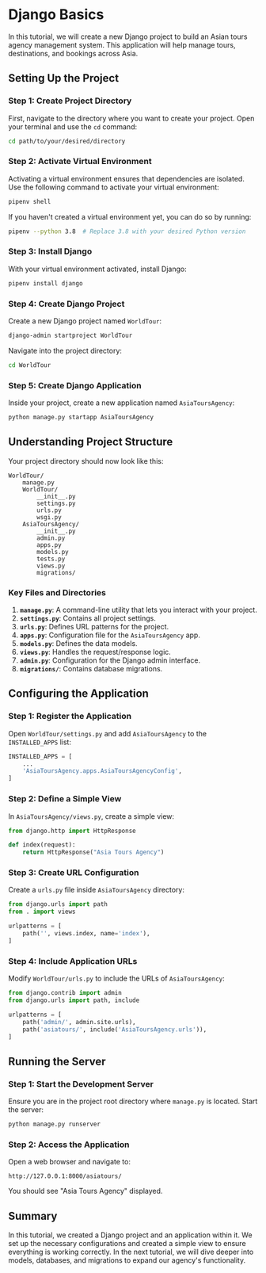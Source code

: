 # Django Basics

In this tutorial, we will create a new Django project to build an Asian tours agency management system. This application will help manage tours, destinations, and bookings across Asia. 

## Setting Up the Project

### Step 1: Create Project Directory

First, navigate to the directory where you want to create your project. Open your terminal and use the `cd` command:

```sh
cd path/to/your/desired/directory
```

### Step 2: Activate Virtual Environment

Activating a virtual environment ensures that dependencies are isolated. Use the following command to activate your virtual environment:

```sh
pipenv shell
```

If you haven't created a virtual environment yet, you can do so by running:

```sh
pipenv --python 3.8  # Replace 3.8 with your desired Python version
```

### Step 3: Install Django

With your virtual environment activated, install Django:

```sh
pipenv install django
```

### Step 4: Create Django Project

Create a new Django project named `WorldTour`:

```sh
django-admin startproject WorldTour
```

Navigate into the project directory:

```sh
cd WorldTour
```

### Step 5: Create Django Application

Inside your project, create a new application named `AsiaToursAgency`:

```sh
python manage.py startapp AsiaToursAgency
```

## Understanding Project Structure

Your project directory should now look like this:

```
WorldTour/
    manage.py
    WorldTour/
        __init__.py
        settings.py
        urls.py
        wsgi.py
    AsiaToursAgency/
        __init__.py
        admin.py
        apps.py
        models.py
        tests.py
        views.py
        migrations/
```

### Key Files and Directories

1. **`manage.py`**: A command-line utility that lets you interact with your project.
2. **`settings.py`**: Contains all project settings.
3. **`urls.py`**: Defines URL patterns for the project.
4. **`apps.py`**: Configuration file for the `AsiaToursAgency` app.
5. **`models.py`**: Defines the data models.
6. **`views.py`**: Handles the request/response logic.
7. **`admin.py`**: Configuration for the Django admin interface.
8. **`migrations/`**: Contains database migrations.

## Configuring the Application

### Step 1: Register the Application

Open `WorldTour/settings.py` and add `AsiaToursAgency` to the `INSTALLED_APPS` list:

```python
INSTALLED_APPS = [
    ...
    'AsiaToursAgency.apps.AsiaToursAgencyConfig',
]
```

### Step 2: Define a Simple View

In `AsiaToursAgency/views.py`, create a simple view:

```python
from django.http import HttpResponse

def index(request):
    return HttpResponse("Asia Tours Agency")
```

### Step 3: Create URL Configuration

Create a `urls.py` file inside `AsiaToursAgency` directory:

```python
from django.urls import path
from . import views

urlpatterns = [
    path('', views.index, name='index'),
]
```

### Step 4: Include Application URLs

Modify `WorldTour/urls.py` to include the URLs of `AsiaToursAgency`:

```python
from django.contrib import admin
from django.urls import path, include

urlpatterns = [
    path('admin/', admin.site.urls),
    path('asiatours/', include('AsiaToursAgency.urls')),
]
```

## Running the Server

### Step 1: Start the Development Server

Ensure you are in the project root directory where `manage.py` is located. Start the server:

```sh
python manage.py runserver
```

### Step 2: Access the Application

Open a web browser and navigate to:

```
http://127.0.0.1:8000/asiatours/
```

You should see "Asia Tours Agency" displayed.

## Summary

In this tutorial, we created a Django project and an application within it. We set up the necessary configurations and created a simple view to ensure everything is working correctly. In the next tutorial, we will dive deeper into models, databases, and migrations to expand our agency's functionality.
